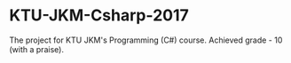 # KTU-JKM-Csharp-2017
The project for KTU JKM's Programming (C#) course. Achieved grade - 10 (with a praise).
